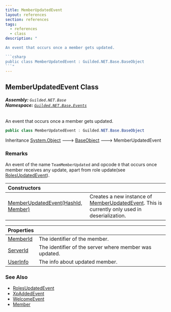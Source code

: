 ```yaml
---
title: MemberUpdatedEvent
layout: references
section: references
tags:
  - references
  - class
description: "

An event that occurs once a member gets updated.

```csharp
public class MemberUpdatedEvent : Guilded.NET.Base.BaseObject
```"
---
```


## MemberUpdatedEvent Class
###### **Assembly:** `Guilded.NET.Base`<br/>**Namespace:** [`Guilded.NET.Base.Events`](Guilded.NET.Base.Events 'Guilded.NET.Base.Events')

An event that occurs once a member gets updated.

```csharp
public class MemberUpdatedEvent : Guilded.NET.Base.BaseObject
```

Inheritance [System.Object](https://docs.microsoft.com/en-us/dotnet/api/System.Object 'System.Object') &#129106; [BaseObject](BaseObject 'Guilded.NET.Base.BaseObject') &#129106; MemberUpdatedEvent

### Remarks
  
An event of the name `TeamMemberUpdated` and opcode `0` that occurs once member receives any update, apart from role update(see [RolesUpdatedEvent](RolesUpdatedEvent 'Guilded.NET.Base.Events.RolesUpdatedEvent')).

| Constructors | |
| :--- | :--- |
| [MemberUpdatedEvent(HashId, Member)](MemberUpdatedEvent.MemberUpdatedEvent(HashId,Member) 'Guilded.NET.Base.Events.MemberUpdatedEvent.MemberUpdatedEvent(Guilded.NET.Base.HashId, Guilded.NET.Base.Servers.Member)') | Creates a new instance of [MemberUpdatedEvent](MemberUpdatedEvent 'Guilded.NET.Base.Events.MemberUpdatedEvent'). This is currently only used in deserialization. |

| Properties | |
| :--- | :--- |
| [MemberId](MemberUpdatedEvent.MemberId 'Guilded.NET.Base.Events.MemberUpdatedEvent.MemberId') | The identifier of the member. |
| [ServerId](MemberUpdatedEvent.ServerId 'Guilded.NET.Base.Events.MemberUpdatedEvent.ServerId') | The identifier of the server where member was updated. |
| [UserInfo](MemberUpdatedEvent.UserInfo 'Guilded.NET.Base.Events.MemberUpdatedEvent.UserInfo') | The info about updated member. |

### See Also
- [RolesUpdatedEvent](RolesUpdatedEvent 'Guilded.NET.Base.Events.RolesUpdatedEvent')
- [XpAddedEvent](XpAddedEvent 'Guilded.NET.Base.Events.XpAddedEvent')
- [WelcomeEvent](WelcomeEvent 'Guilded.NET.Base.Events.WelcomeEvent')
- [Member](Member 'Guilded.NET.Base.Servers.Member')
